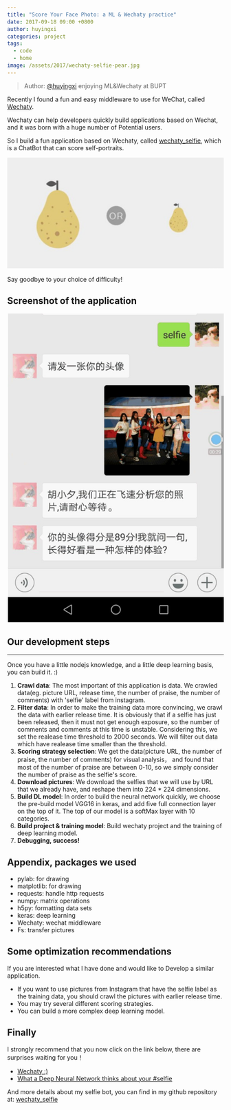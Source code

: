 ```yaml
---
title: "Score Your Face Photo: a ML & Wechaty practice"
date: 2017-09-18 09:00 +0800
author: huyingxi
categories: project
tags:
  - code
  - home
image: /assets/2017/wechaty-selfie-pear.jpg
---
```


> Author: [@huyingxi](https://github.com/huyingxi/wechaty_selfie) enjoying ML&Wechaty at BUPT

Recently I found a fun and easy middleware to use for WeChat, called [Wechaty](https://github.com/wechaty/wechaty).

Wechaty can help developers quickly build applications based on Wechat, and it was born with a huge number of Potential users.

So I build a fun application based on Wechaty, called [wechaty_selfie](https://github.com/huyingxi/wechaty_selfie), which is a ChatBot that can score self-portraits.

![selfie pear](/assets/2017/wechaty-selfie-pear.jpg)

Say goodbye to your choice of difficulty!

<!--more-->

## Screenshot of the application

![selfie demo](/assets/2017/wechaty-selfie-demo-screenshoot.jpg)

## Our development steps

-----

Once you have a little nodejs knowledge, and a little deep learning basis, you can build it. :)

1. **Crawl data**: The most important of this application is data. We crawled data(eg. picture URL, release time, the number of praise, the number of comments)  with 'selfie' label from instagram.
1. **Filter data**: In order to make the training data more convincing, we crawl the data with earlier release time. It is obviously that if a selfie has just been released, then it must not get enough exposure, so the number of comments and comments at this time is unstable. Considering this, we set the realease time threshold to 2000 seconds. We will filter out data which have realease time smaller than the threshold.
1. **Scoring strategy selection**: We get the data(picture URL, the number of praise, the number of comments) for visual analysis， and found that most of the number of praise are between 0-10, so we simply consider the number of praise as the selfie's score.
1. **Download  pictures**: We download the selfies that we will use by URL that we already have, and reshape them into 224 * 224 dimensions.
1. **Build DL model**: In order to build the neural network quickly, we choose the pre-build model VGG16 in keras, and add five full connection layer on the top of it. The top of our model is a softMax layer with 10 categories.
1. **Build project & training model**: Build wechaty project and the training of deep learning model.
1. **Debugging, success!**

## Appendix, packages we used

* pylab: for drawing
* matplotlib: for drawing
* requests: handle http requests
* numpy: matrix operations
* h5py: formatting data sets
* keras: deep learning
* Wechaty: wechat middleware
* Fs: transfer pictures

## Some optimization recommendations

If you are interested what I have done and would like to Develop a similar application.

* If you want to use pictures from Instagram that have the selfie label as the training data, you should crawl the pictures with earlier release time.
* You may try several different scoring strategies.
* You can build a more complex deep learning model.

## Finally

I strongly recommend that you now click on the link below, there are surprises waiting for you！

* [Wechaty :)](https://github.com/wechaty/wechaty)
* [What a Deep Neural Network thinks about your #selfie](https://karpathy.github.io/2015/10/25/selfie/)

And more details about my selfie bot, you can find in my github repository at: [wechaty_selfie](https://github.com/huyingxi/wechaty_selfie)
